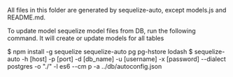 All files in this folder are generated by sequelize-auto, except models.js and README.md.

To update model sequelize model files from DB, run the following command.
It will create or update models for all tables

$ npm install -g sequelize sequelize-auto pg pg-hstore lodash
$ sequelize-auto -h [host] -p [port] -d [db_name]  -u [username] -x [password] --dialect postgres -o "./" -l es6 --cm p -a ../db/autoconfig.json